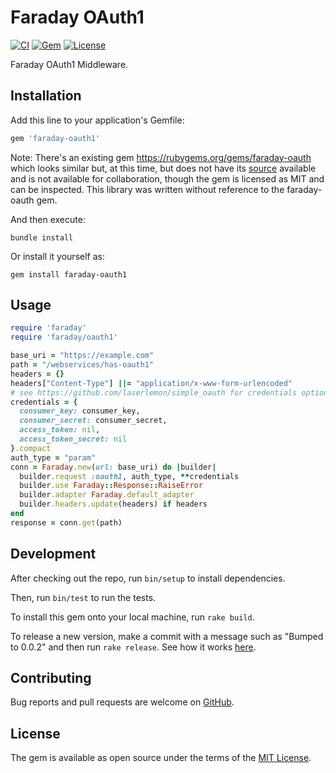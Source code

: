 # Faraday OAuth1

[![CI](https://github.com/gemhome/faraday-oauth1/actions/workflows/ci.yaml/badge.svg)](https://github.com/gemhome/faraday-oauth1/actions/workflows/ci.yaml)
[![Gem](https://img.shields.io/gem/v/faraday-oauth1.svg?style=flat-square)](https://rubygems.org/gems/faraday-oauth1)
[![License](https://img.shields.io/github/license/gemhome/faraday-oauth1.svg?style=flat-square)](LICENSE.md)

Faraday OAuth1 Middleware.

## Installation

Add this line to your application's Gemfile:

```ruby
gem 'faraday-oauth1'
```

Note: There's an existing gem https://rubygems.org/gems/faraday-oauth which looks similar but, at this time, but does not have its [source](https://github.com/instructure/faraday-oauth) available and is not available for collaboration, though the gem is licensed as MIT and can be inspected.
This library was written without reference to the faraday-oauth gem.

And then execute:

```shell
bundle install
```

Or install it yourself as:

```shell
gem install faraday-oauth1
```

## Usage

```ruby
require 'faraday'
require 'faraday/oauth1'

base_uri = "https://example.com"
path = "/webservices/has-oauth1"
headers = {}
headers["Content-Type"] ||= "application/x-www-form-urlencoded"
# see https://github.com/laserlemon/simple_oauth for credentials options
credentials = {
  consumer_key: consumer_key,
  consumer_secret: consumer_secret,
  access_token: nil,
  access_token_secret: nil
}.compact
auth_type = "param"
conn = Faraday.new(url: base_uri) do |builder|
  builder.request :oauth1, auth_type, **credentials
  builder.use Faraday::Response::RaiseError
  builder.adapter Faraday.default_adapter
  builder.headers.update(headers) if headers
end
response = conn.get(path)
```

## Development

After checking out the repo, run `bin/setup` to install dependencies.

Then, run `bin/test` to run the tests.

To install this gem onto your local machine, run `rake build`.

To release a new version, make a commit with a message such as "Bumped to 0.0.2" and then run `rake release`.
See how it works [here](https://bundler.io/guides/creating_gem.html#releasing-the-gem).

## Contributing

Bug reports and pull requests are welcome on [GitHub](https://github.com/gemhome/faraday-oauth1).

## License

The gem is available as open source under the terms of the [MIT License](https://opensource.org/licenses/MIT).
